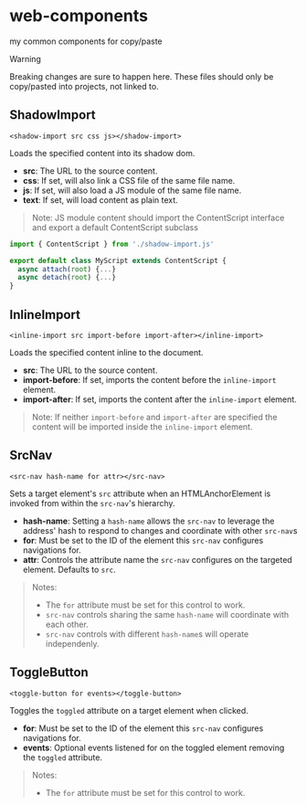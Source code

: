 # web-components
my common components for copy/paste

> [!WARNING]
> Breaking changes are sure to happen here.
> These files should only be copy/pasted into projects, not linked to.

## ShadowImport

```<shadow-import src css js></shadow-import>```

Loads the specified content into its shadow dom.

* **src**: The URL to the source content.
* **css**: If set, will also link a CSS file of the same file name.
* **js**: If set, will also load a JS module of the same file name.
* **text**: If set, will load content as plain text.

> Note: JS module content should import the ContentScript interface 
> and export a default ContentScript subclass

```javascript
import { ContentScript } from './shadow-import.js'

export default class MyScript extends ContentScript {
  async attach(root) {...}
  async detach(root) {...}
}
```

## InlineImport

```<inline-import src import-before import-after></inline-import>```

Loads the specified content inline to the document.

* **src**: The URL to the source content.
* **import-before**: If set, imports the content before the `inline-import` element.
* **import-after**: If set, imports the content after the `inline-import` element.

> Note: If neither `import-before` and `import-after` are specified 
> the content will be imported inside the `inline-import` element.

## SrcNav

```<src-nav hash-name for attr></src-nav>```

Sets a target element's `src` attribute when an HTMLAnchorElement 
is invoked from within the `src-nav`'s hierarchy.

* **hash-name**: Setting a `hash-name` allows the `src-nav` to leverage the address' hash to respond to changes and coordinate with other `src-nav`s
* **for**: Must be set to the ID of the element this `src-nav` configures navigations for.
* **attr**: Controls the attribute name the `src-nav` configures on the targeted element. Defaults to `src`.

> Notes:
> * The `for` attribute must be set for this control to work.
> * `src-nav` controls sharing the same `hash-name` will coordinate with each other.
> * `src-nav` controls with different `hash-name`s will operate independenly.

## ToggleButton

```<toggle-button for events></toggle-button>```

Toggles the `toggled` attribute on a target element when clicked.

* **for**: Must be set to the ID of the element this `src-nav` configures navigations for.
* **events**: Optional events listened for on the toggled element removing the `toggled` attribute.

> Notes:
> * The `for` attribute must be set for this control to work.
